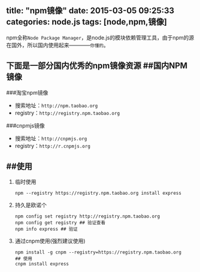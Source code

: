 title: "npm镜像"
date: 2015-03-05 09:25:33
categories: node.js
tags: [node,npm,镜像]
---
npm全称`Node Package Manager`，是node.js的模块依赖管理工具，由于npm的源在国外，所以国内使用起来————`你懂的`。
<!--more-->
下面是一部分国内优秀的npm镜像资源
##国内NPM镜像
---
###淘宝npm镜像
- 搜索地址：`http://npm.taobao.org`
- registry：`http://registry.npm.taobao.org`

###cnpmjs镜像
- 搜索地址：`http://cnpmjs.org`
- registry：`http://r.cnpmjs.org`

##使用
---
1. 临时使用
	```shell
	npm --registry https://registry.npm.taobao.org install express
	```
2. 持久是欧诺个
	```shell
	npm config set registry http://registry.npm.taobao.org
	npm config get registry ## 验证查看
	npm info express ## 验证
	```
3. 通过cnpm使用(强烈建议使用)
	```shell
	npm install -g cnpm --registry=https://registry.npm.taobao.org
	## 使用
	cnpm install express
	```